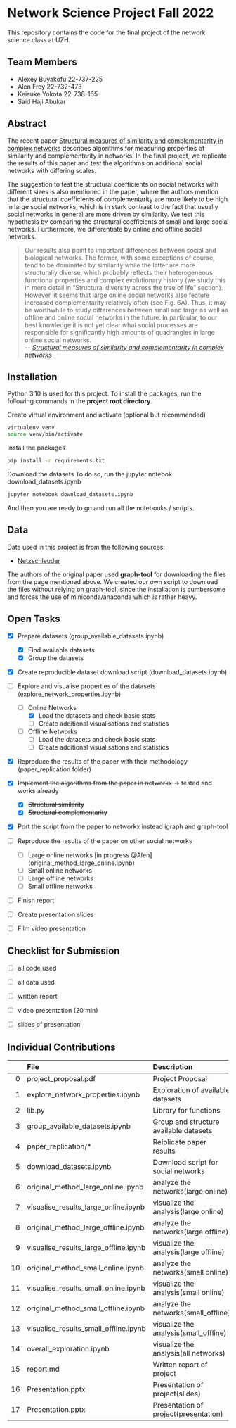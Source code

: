 # Network Science Project Fall 2022

This repository contains the code for the final project of the network
science class at UZH.

## Team Members

* Alexey Buyakofu 22-737-225
* Alen Frey 22-732-473
* Keisuke Yokota 22-738-165
* Said Haji Abukar

## Abstract

The recent paper [Structural measures of similarity and complementarity in complex networks](https://www.nature.com/articles/s41598-022-20710-w) describes algorithms for measuring properties of similarity and complementarity in networks. In the final project, we replicate the results of this paper and test the algorithms on additional social networks with differing scales.

The suggestion to test the structural coefficients on social networks with different sizes is also mentioned in the paper, where the authors mention that the structural coefficients of complementarity are more likely to be high in large social networks, which is in stark contrast to the fact that usually social networks in general are more driven by similarity. We test this hypothesis by comparing the structural coefficients of small and large social networks. Furthermore, we differentiate by online and offline social networks. 

>Our results also point to important differences between social and biological networks. The former, with some
exceptions of course, tend to be dominated by similarity while the latter are more structurally diverse, which
probably reflects their heterogeneous functional properties and complex evolutionary history (we study this in
more detail in “Structural diversity across the tree of life” section). However, it seems that large online social
networks also feature increased complementarity relatively often (see Fig. 6A). Thus, it may be worthwhile to
study differences between small and large as well as offline and online social networks in the future. In particular,
to our best knowledge it is not yet clear what social processes are responsible for significantly high amounts of
quadrangles in large online social networks.  
> -- <cite> [Structural measures of similarity and complementarity in complex networks](https://www.nature.com/articles/s41598-022-20710-w) </cite>

## Installation

Python 3.10 is used for this project.
To install the packages, run the following commands in the **project root directory**.

Create virtual environment and activate (optional but recommended)

```bash
virtualenv venv
source venv/bin/activate
```

Install the packages

```bash
pip install -r requirements.txt
```

Download the datasets
To do so, run the jupyter notebok download_datasets.ipynb

```bash
jupyter notebook download_datasets.ipynb
```

And then you are ready to go and run all the notebooks / scripts.
## Data

Data used in this project is from the following sources:
* [Netzschleuder](https://networks.skewed.de/)

The authors of the original paper used **graph-tool** for downloading 
the files from the page mentioned above. We created our own script
to download the files without relying on graph-tool, since the
installation is cumbersome and forces the use of miniconda/anaconda
which is rather heavy.

## Open Tasks

- [x] Prepare datasets (group_available_datasets.ipynb)
  - [x] Find available datasets
  - [x] Group the datasets
- [x] Create reproducible dataset download script (download_datasets.ipynb)
- [ ] Explore and visualise properties of the datasets (explore_network_properties.ipynb)
  - [ ] Online Networks 
    - [x] Load the datasets and check basic stats
    - [ ] Create additional visualisations and statistics
  - [ ] Offline Networks
    - [ ] Load the datasets and check basic stats
    - [ ] Create additional visualisations and statistics 
- [x] Reproduce the results of the paper with their methodology (paper_replication folder)
- [x] ~~Implement the algorithms from the paper in networkx~~ -> tested and works already
  - [x] ~~Structural similarity~~
  - [x] ~~Structural complementarity~~
- [x] Port the script from the paper to networkx instead igraph and graph-tool
- [ ] Reproduce the results of the paper on other social networks
  - [ ] Large online networks [in progress @Alen] (original_method_large_online.ipynb)
  - [ ] Small online networks
  - [ ] Large offline networks
  - [ ] Small offline networks 
- [ ] Finish report
- [ ] Create presentation slides
- [ ] Film video presentation


## Checklist for Submission

- [ ] all code used
- [ ] all data used
- [ ] written report
- [ ] video presentation (20 min)
- [ ] slides of presentation



## Individual Contributions

|    | File                             | Description                            | Contributor   |
|---:|:---------------------------------|:---------------------------------------|:--------------|
|  0 | project_proposal.pdf             | Project Proposal                       | Keisuke, Alen |
|  1 | explore_network_properties.ipynb | Exploration of available datasets      | Alen          |
|  2 | lib.py                           | Library for functions                  | Alen          |
|  3 | group_available_datasets.ipynb   | Group and structure available datasets | Alen          |
|  4 | paper_replication/*              | Relplicate paper results               | Alen          |
|  5 | download_datasets.ipynb          | Download script for social networks    | Alen          |
|  6 | original_method_large_online.ipynb| analyze the networks(large online)    | Alen          |
|  7 | visualise_results_large_online.ipynb| visualize the analysis(large online)| Alen          |
|  8 | original_method_large_offline.ipynb| analyze the networks(large offline)    | Alexey          |
|  9 | visualise_results_large_offline.ipynb| visualize the analysis(large offline)| Alexey          |
| 10 | original_method_small_online.ipynb| analyze the networks(small online)    | Keisuke          |
| 11 | visualise_results_small_online.ipynb| visualize the analysis(small online)| Keisuke          |
| 12 | original_method_small_offline.ipynb| analyze the networks(small_offline)    | Said          |
| 13 | visualise_results_small_offline.ipynb| visualize the analysis(small_offline)| Said          |
| 14 | overall_exploration.ipynb        | visualize the analysis(all networks)   | Alen          |
| 15 | report.md                        | Written report of project              | Alen          |
| 16 | Presentation.pptx                | Presentation of project(slides)        | Kei(1-12),Alexey(13-)|
| 17 | Presentation.pptx                | Presentation of project(presentation)  | Kei(1-12),Alexey(13-)|

